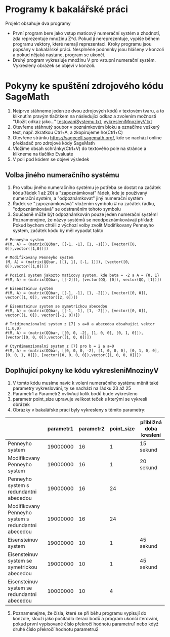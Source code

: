 # Programy k bakalářské práci
Projekt obsahuje dva programy
- První program bere jako vstup maticový numerační systém a zhodnotí, zda reprezentuje množinu Z^d. Pokud ji nereprezentuje, vypíše během programu vektory, které nemají reprezentaci. Kroky programu jsou popsány v bakalářské práci. Nesplněné podmínky jsou hlášeny v konzoli a pokud nějaká nastane, program se ukončí.
- Druhý program vykresluje množinu V pro vstupní numerační systém. Vykreslený obrázek se objeví v konzoli.
# Pokyny ke spuštění zdrojového kódu SageMath
1. Nejprve stáhneme jeden ze dvou zdrojových kódů v textovém tvaru, a to kliknutím pravým tlačítkem na následující odkaz a zvolením možnosti "Uložit odkaz jako..." [testovaniSystemu.txt](https://raw.githubusercontent.com/StefanHajduk/BachelorThesis/master/testovaniSystemu.txt), [vykresleniMnozinyV.txt](https://raw.githubusercontent.com/StefanHajduk/BachelorThesis/master/vykresleniMnozinyV.txt)
2. Otevřeme stáhnutý soubor v poznámkovém bloku a označíme veškerý text, např. zkratkou Ctrl+A, a zkopírujeme ho(Ctrl+C)
3. Otevřene stránku https://sagecell.sagemath.org/, kde se nachází online překladač pro zdrojové kódy SageMath
4. Vložíme obsah schránky(Ctrl+V) do textového pole na stránce a klikneme na tlačítko Evaluate
5. V poli pod kódem se objeví výsledek
## Volba jiného numeračního systému
1. Pro volbu jiného numeračního systému je potřeba se dostat na začátek kódu(řádek 1 až 20) a "zapoznámkovat" řádek, kde je používaný numerační systém, a "odpoznámkovat" jiný numerační systém
2. Řádek se "zapoznámkovává" vložením symbolu # na začátek řádku, "odpoznámkovává" se odstraněním tohoto symbolu
3. Současně může být odpoznámkován pouze jeden numerační systém! Poznamenejme, že názvy systémů se neodpoznámkovávají
příklad: Pokud bychom chtěli z výchozí volby zvolit Modifikovany Penneyho system, začátek kódu by měl vypadat takto
```console
# Penneyho system
#(M, A) = (matrix(QQbar, [[-1, -1], [1, -1]]), [vector([0, 0]),vector([1,0])])

# Modifikovany Penneyho system
(M, A) = (matrix(QQbar, [[1, 1], [-1, 1]]), [vector([0, 0]),vector([1,0])])

# Pozicni system jakozto maticovy system, kde beta = -2 a A = {0, 1}
#(M, A) = (matrix(QQbar, [[-2]]), [vector(QQ, [0]), vector(QQ, [1])])

# Eisensteinuv system
#(M, A) = (matrix(QQbar, [[-1, -1], [1, -2]]), [vector([0, 0]), vector([1, 0]), vector([2, 0])])

# Eisensteinuv system se symetrickou abecedou
#(M, A) = (matrix(QQbar, [[-1, -1], [1, -2]]), [vector([0, 0]), vector([1, 0]), vector([-1, 0])])

# Tridimenzionalni system z [7] s a=0 a abecedou obsahujici vektor (1,0,0)
#(M, A) = (matrix(QQbar, [[0, 0, -2], [1, 0, 0], [0, 1, 0]]), [vector([0, 0, 0]),vector([1, 0, 0])])

# Ctyrdimenzionalni system z [7] pro b = 2 a a=0
#(M, A) = (matrix(QQbar, [[0, 0, 0, -2], [1, 0, 0, 0], [0, 1, 0, 0], [0, 0, 1, 0]]), [vector([0, 0, 0, 0]),vector([1, 0, 0, 0])])
```
## Doplňující pokyny ke kódu vykresleniMnozinyV
1. V tomto kódu musíme navíc k volení numeračního systému měnit také parametry vykreslování, ty se nachází na řádku 23 až 25
2. Parametr1 a Parametr2 ovlivňují kolik bodů bude vykresleno
3. parametr point_size upravuje velikost teček s kterými se vykreslí obrázek
4. Obrázky v bakalářské práci byly vykresleny s těmito parametry:

|                                                     | parametr1 | parametr2 | point_size | přibližná doba kreslení |
|-----------------------------------------------------|-----------|-----------|------------|-------------------------|
| Penneyho system                                     | 19000000  | 16        | 1          | 15 sekund               |
| Modifikovany Penneyho system                        | 19000000  | 16        | 1          | 20 sekund               |
| Penneyho system s redundantni abecedou              | 19000000  | 16        | 24         |                         |
| Modifikovany Penneyho system s redundantni abecedou | 19000000  | 16        | 24         |                         |
| Eisensteinuv system                                 | 19000000  | 10        | 1          | 45 sekund               |
| Eisensteinuv system se symetrickou abecedou         | 19000000  | 10        | 1          | 45 sekund               |
| Eisensteinuv system se redundantni abecedou         | 10000000  | 10        | 4          |                         |

5. Poznamenejme, že čísla, které se při běhu programu vypisují do konzole, slouží jako počítadlo iterací bodů a program ukončí iterování, pokud první vypisované číslo překročí hodnotu parametru1 nebo když druhé číslo překročí hodnotu parametru2
